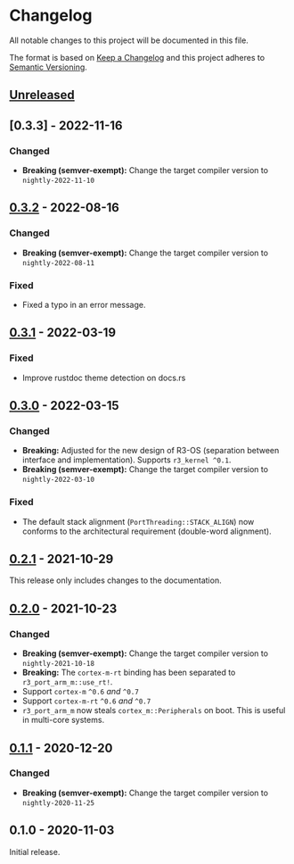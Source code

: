 # Changelog

All notable changes to this project will be documented in this file.

The format is based on [Keep a Changelog](http://keepachangelog.com/en/1.0.0/)
and this project adheres to [Semantic Versioning](http://semver.org/spec/v2.0.0.html).

## [Unreleased]

## [0.3.3] - 2022-11-16

### Changed

- **Breaking (semver-exempt):** Change the target compiler version to `nightly-2022-11-10`

## [0.3.2] - 2022-08-16

### Changed

- **Breaking (semver-exempt):** Change the target compiler version to `nightly-2022-08-11`

### Fixed

- Fixed a typo in an error message.

## [0.3.1] - 2022-03-19

### Fixed

- Improve rustdoc theme detection on docs.rs

## [0.3.0] - 2022-03-15

### Changed

- **Breaking:** Adjusted for the new design of R3-OS (separation between interface and implementation). Supports `r3_kernel ^0.1`.
- **Breaking (semver-exempt):** Change the target compiler version to `nightly-2022-03-10`

### Fixed

- The default stack alignment (`PortThreading::STACK_ALIGN`) now conforms to the architectural requirement (double-word alignment).

## [0.2.1] - 2021-10-29

This release only includes changes to the documentation.

## [0.2.0] - 2021-10-23

### Changed

- **Breaking (semver-exempt):** Change the target compiler version to `nightly-2021-10-18`
- **Breaking:** The `cortex-m-rt` binding has been separated to `r3_port_arm_m::use_rt!`.
- Support `cortex-m` `^0.6` *and* `^0.7`
- Support `cortex-m-rt` `^0.6` *and* `^0.7`
- `r3_port_arm_m` now steals `cortex_m::Peripherals` on boot. This is useful in multi-core systems.

## [0.1.1] - 2020-12-20

### Changed

- **Breaking (semver-exempt):** Change the target compiler version to `nightly-2020-11-25`

## 0.1.0 - 2020-11-03

Initial release.

[Unreleased]: https://github.com/r3-os/r3/compare/r3_port_arm_m@0.3.2...HEAD
[0.3.2]: https://github.com/r3-os/r3/compare/r3_port_arm_m@0.3.1...r3_port_arm_m@0.3.2
[0.3.1]: https://github.com/r3-os/r3/compare/r3_port_arm_m@0.3.0...r3_port_arm_m@0.3.1
[0.3.0]: https://github.com/r3-os/r3/compare/r3_port_arm_m@0.2.1...r3_port_arm_m@0.3.0
[0.2.1]: https://github.com/r3-os/r3/compare/r3_port_arm_m@0.2.0...r3_port_arm_m@0.2.1
[0.2.0]: https://github.com/r3-os/r3/compare/r3_port_arm_m@0.1.1...r3_port_arm_m@0.2.0
[0.1.1]: https://github.com/r3-os/r3/compare/r3_port_arm_m@0.1.0...r3_port_arm_m@0.1.1

